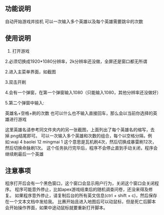## 功能说明
自动开始游戏并挂机
可以一次输入多个英雄以及每个英雄需要跳伞的次数

## 使用说明

1. 打开游戏

2.必须切换成1920*1080分辨率，2k分辨率还没做，全屏还是窗口都无所谓

2.进入主菜单界面，如截图

3.双击开刷

4.会有一个弹窗，在第一个弹窗输入1080（只能输入1080，其他分辨率还没做好）

5.第二个弹窗中输入:

英雄名+空格+刷的次数
也可以什么也不输入直接回车，那么会以当前你选择的英雄进行游戏

这里英雄名请参考同文件夹内的另一张截图，上面列出了每个英雄名的缩写，去掉.png结尾即可。
可以一次输入多个英雄和次数的组合，每个以空格分隔，例如:waji 4 baolei 12 mingmai 1
这个意思是瓦机刷4次，然后切换成暴雷刷12次，然后切换命脉刷1次。
这个任务执行完毕后，程序不会停止直到手动关闭，程序会继续刷最后一个英雄


## 注意事项
程序打开后会有一个黑色窗口，这个窗口会显示用户行为，关闭这个窗口会关闭程序。
程序可能意外停止，比如apex游戏结束后的随机调查问卷，还没来得及修复。
如果程序意外停止，请复制后台的所有英文信息(ctrl + shift + c)，然后保存在一个文本文档中发给我。
比赛开始且进入地图后可以动鼠标，但是死亡后脚本会开始操作界面，如果中途动鼠标就要重新打开脚本。
